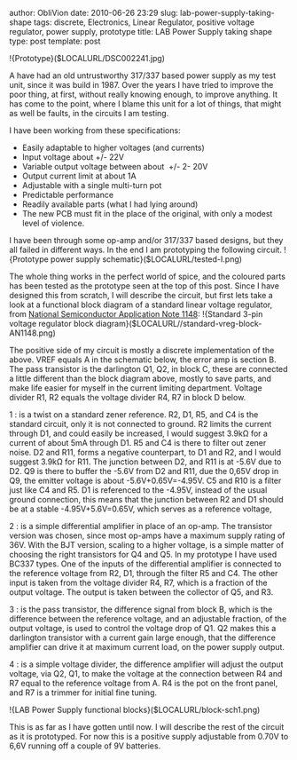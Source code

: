 author: ObliVion
date: 2010-06-26 23:29
slug: lab-power-supply-taking-shape
tags: discrete, Electronics, Linear Regulator, positive voltage regulator, power supply, prototype
title: LAB Power Supply taking shape
type: post
template: post


!{Prototype}($LOCALURL/DSC002241.jpg)
<br style="clear: both;" />

A have had an old untrustworthy 317/337 based power supply as my test
unit, since it was build in 1987. Over the years I have tried to improve
the poor thing, at first, without really knowing enough, to improve
anything. It has come to the point, where I blame this unit for a lot of
things, that might as well be faults, in the circuits I am testing.

I have been working from these specifications:

-   Easily adaptable to higher voltages (and currents)
-   Input voltage about +/- 22V
-   Variable output voltage between about  +/- 2- 20V
-   Output current limit at about 1A
-   Adjustable with a single multi-turn pot
-   Predictable performance
-   Readily available parts (what I had lying around)
-   The new PCB must fit in the place of the original, with only a
    modest level of violence.
    

I have been through some op-amp and/or 317/337 based designs, but they
all failed in different ways. In the end I am prototyping the following
circuit.
!{Prototype power supply schematic}($LOCALURL/tested-I.png)
<br style="clear: both;" />

The whole thing works in the perfect world of spice, and the coloured
parts has been tested as the prototype seen at the top of this post.
Since I have designed this from scratch, I will describe the circuit,
but first lets take a look at a functional block diagram of a standard
linear voltage regulator, from [National Semiconductor Application Note
1148](http://www.national.com/an/AN/AN-1148.pdf):
!{Standard 3-pin voltage regulator block diagram}($LOCALURL//standard-vreg-block-AN1148.png)


The positive side of my circuit is mostly a discrete implementation of
the above. VREF equals A in the schematic below, the error amp is
section B. The pass transistor is the darlington Q1, Q2, in block C,
these are connected a little different than the block diagram above,
mostly to save parts, and make life easier for myself in the current
limiting department. Voltage divider R1, R2 equals the voltage divider
R4, R7 in block D below.
<br style="clear: both;" />

1
:   is a twist on a standard zener reference. R2, D1, R5, and C4 is the
    standard circuit, only it is not connected to ground. R2 limits the
    current through D1, and could easily be increased, I would suggest
    3.9kΩ for a current of about 5mA through D1. R5 and C4 is there to
    filter out zener noise. D2 and R11, forms a negative counterpart, to
    D1 and R2, and I would suggest 3.9kΩ for R11. The junction between
    D2, and R11 is at -5.6V due to D2. Q9 is there to buffer the -5.6V
    from D2 and R11, due the 0,65V drop in Q9, the emitter voltage is
    about -5.6V+0.65V=-4.95V. C5 and R10 is a filter just like C4 and
    R5. D1 is referenced to the -4.95V, instead of the usual ground
    connection, this means that the junction between R2 and D1 should be
    at a stable -4.95V+5.6V=0.65V, which serves as a reference voltage,
    
2
:   is a simple differential amplifier in place of an op-amp. The
    transistor version was chosen, since most op-amps have a maximum
    supply rating of 36V. With the BJT version, scaling to a higher
    voltage, is a simple matter of choosing the right transistors for Q4
    and Q5. In my prototype I have used BC337 types. One of the inputs
    of the differential amplifier is connected to the reference voltage
    from R2, D1, through the filter R5 and C4. The other input is taken
    from the voltage divider R4, R7, which is a fraction of the output
    voltage. The output is taken between the collector of Q5, and R3.

3
:   is the pass transistor, the difference signal from block B, which is
    the difference between the reference voltage, and an adjustable
    fraction, of the output voltage, is used to control the voltage drop
    of Q1. Q2 makes this a darlington transistor with a current gain
    large enough, that the difference amplifier can drive it at maximum
    current load, on the power supply output.

4
:   is a simple voltage divider, the difference amplifier will adjust
    the output voltage, via Q2, Q1, to make the voltage at the
    connection between R4 and R7 equal to the reference voltage from A.
    R4 is the pot on the front panel, and R7 is a trimmer for initial
    fine tuning.

!{LAB Power Supply functional blocks}($LOCALURL/block-sch1.png)

This is as far as I have gotten until now. I will describe the rest of
the circuit as it is prototyped. For now this is a positive supply
adjustable from 0.70V to 6,6V running off a couple of 9V batteries.
